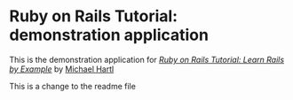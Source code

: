 # Ruby on Rails Tutorial: demonstration application

This is the demonstration application for [*Ruby on Rails Tutorial: Learn Rails by Example*](http://railstutorial.org) by [Michael Hartl](http://michaelhartl.com)

This is a change to the readme file
